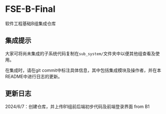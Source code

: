 # FSE-B-Final
软件工程基础B组集成仓库

## 集成提示

大家可将尚未集成的子系统代码复制在`sub_system/`文件夹中以便其他组查看及使用。

在集成时，请在git commit中标注具体信息，其中包括集成模块及操作者，并在本README中进行日志的更新。

## 更新日志

2024/6/7：创建仓库，并上传B1组前后端初步代码及前端登录界面 from B1